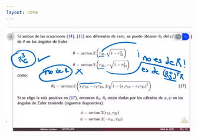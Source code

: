```yaml
---
layout: note
---
```


![4a1ce698262643010b4719aa7757aa3b.png](../../img/bb609f8e596a4518ab04b29c8e180c2c.png)
